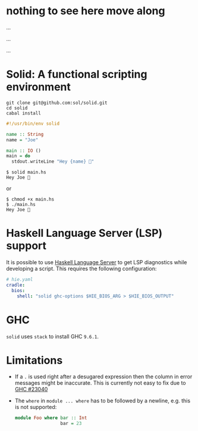 # nothing to see here move along
...

...

...

# Solid: A functional scripting environment

```
git clone git@github.com:sol/solid.git
cd solid
cabal install
```

```haskell
#!/usr/bin/env solid

name :: String
name = "Joe"

main :: IO ()
main = do
  stdout.writeLine "Hey {name} 👋"
```

```
$ solid main.hs
Hey Joe 👋
```
or
```
$ chmod +x main.hs
$ ./main.hs
Hey Joe 👋
```

# Haskell Language Server (LSP) support

It is possible to use [Haskell Language Server](https://github.com/haskell/haskell-language-server)
to get LSP diagnostics while developing a script.  This requires the following
configuration:

```yaml
# hie.yaml
cradle:
  bios:
    shell: "solid ghc-options $HIE_BIOS_ARG > $HIE_BIOS_OUTPUT"
```

# GHC

`solid` uses `stack` to install GHC `9.6.1`.

# Limitations

- If a `.` is used right after a desugared expression then the column in error
  messages might be inaccurate.  This is currently not easy to fix due to
  [GHC #23040](https://gitlab.haskell.org/ghc/ghc/-/issues/23040)
- The `where` in `module ... where` has to be followed by a newline, e.g. this
  is not supported:

  ```haskell
  module Foo where bar :: Int
                   bar = 23
  ```
